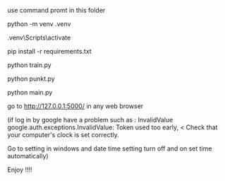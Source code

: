 use command promt in this folder

python -m venv .venv

.venv\Scripts\activate

pip install -r requirements.txt

python train.py

python punkt.py

python main.py

go to http://127.0.0.1:5000/ in any web browser

(if log in by google have a problem such as : InvalidValue google.auth.exceptions.InvalidValue: Token used too early, < Check that your computer's clock is set correctly. 

Go to setting in windows and date time setting turn off and on set time automatically)

Enjoy !!!!
